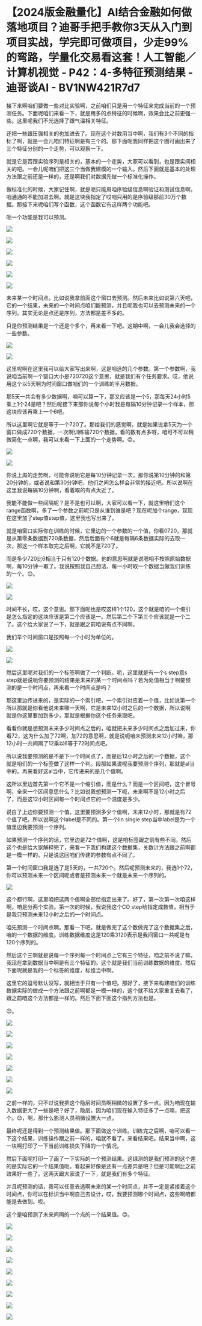 # 【2024版金融量化】AI结合金融如何做落地项目？迪哥手把手教你3天从入门到项目实战，学完即可做项目，少走99%的弯路，学量化交易看这套！人工智能／计算机视觉 - P42：4-多特征预测结果 - 迪哥谈AI - BV1NW421R7d7

接下来啊咱们要做一些对比实验啊，之前咱们只是用一个特征来完成当前的一个预测任务。下面呢咱们来看一下，就是用多的点特征的时候啊，效果会比之前更强一些。这里呢我们不光选择了跟气温相关特征。

还把一些跟压强相关的也加进去了。现在这个对数用当中啊，我们有3个不同的指标了啊，就是一会儿咱们特征啊是有三个的。那下面呢我同样把这个图可画出来了三个特征分别的一个走势，可以观察一下。

就是它是否跟实验序列是相关的，基本的一个走势，大家可以看到，也是跟实间相关的吧。一会儿呢咱们把这三个当做我建模的一个输入。然后下面就是基本的处理方法跟之前还是一样的，还是啊我们对数据先做一个标准化操作。

做标准化的时候，大家记住啊，就是呃只能用咱序验级信息啊验证和测试信息啊，咱通通的不能加进去啊。就是这块我指定了哎咱只用的是序验级那前30万个数据。那接下来呢咱们写个函数，这个函数它有这样两个功能吧。

呃一个功能是我可以预测。

![](img/df636a24bb6c368f139382a5bc34a293_1.png)

![](img/df636a24bb6c368f139382a5bc34a293_2.png)

![](img/df636a24bb6c368f139382a5bc34a293_3.png)

![](img/df636a24bb6c368f139382a5bc34a293_4.png)

![](img/df636a24bb6c368f139382a5bc34a293_5.png)

![](img/df636a24bb6c368f139382a5bc34a293_6.png)

未来某一个时间点。比如说我拿前面这个窗口去预测。然后未来比如说第六天吧，它的一个结果，未来的一个时间点咱们能预测，并且呢我也可以去预测未来的一个序列。其实无论是点还是序列，方法都是差不多的。

只是你预测结果是一个还是个多个，再来看一下吧。这期中啊，一会儿我会选择的一些参数。

![](img/df636a24bb6c368f139382a5bc34a293_8.png)

![](img/df636a24bb6c368f139382a5bc34a293_9.png)

这里呢啊在这里我可以给大家写出来啊，这是咱选的几个参数。第一个参数啊，我说咱当前啊一个窗口大小是720720这个意思，就是我们有个任务要求。哎，他说用这个以5天啊为时间窗口做咱们的一个训练的半月数据。

那5天一共会有多少数据啊，咱可以算一下，那又应该是一个5，那每天24小时5乘上1个24是吧？然后呢接下来那你说每个小时我是每隔10分钟记录一个样本，那这块应该再乘上一个6吧。

所以这里啊它就是等于一个720了。那给我们的感觉啊，就是如果说拿5天为一个窗口做成720个数据，一次啊训练输720个数据，看的数有点多呀，咱可不可以稍微简化一点啊，我可以来看一下上面的一个走势啊。😊。



![](img/df636a24bb6c368f139382a5bc34a293_11.png)

![](img/df636a24bb6c368f139382a5bc34a293_12.png)

你说上周的走势啊，可能你说呃它是每10分钟记录一次，那你说第10分钟的和第20分钟的，或者说和第30分钟吧，他们之间怎么样会非常的接近吧。所以说啊在这里我说每隔10分钟啊，看着取的有点太近了。

我能不能做一些间隔呢？是不是也可以啊，大家可以看一下，就这里咱们这个range函数啊，多了一个参数之前呢只是从谁到谁是吧？现在呢加个range，现现在这里加了step值step值，这里我也写出来了。

就是咱窗口实际你在训练的时候，它里边的一个参数的一个值，你看0720，那就是从第零条数据到720条数据，然后后面有个6就是每隔6条数据实际的去取一次，那这一个样本取完之后啊，它就不是720了。

而是多少720比6相当于只有120个数据。他的意思啊就是说嗯咱不按照原始数据啊，每10分钟一取了。我说按照我自己想法，每一小时取一个数据当做我们训练的一个。😊。



![](img/df636a24bb6c368f139382a5bc34a293_14.png)

![](img/df636a24bb6c368f139382a5bc34a293_15.png)

时间不长，哎，这个意思。那下面呢也是哎这样1个120，这个就是咱的一个缩引是怎么指定的这块应该是第二个应该是一。然后第二个下第三个应该就是一个二了。这个给大家说了一下，就是跟之前咱说有点不同啊。

我们举个时间窗口是按照每一个小时为单位的。

![](img/df636a24bb6c368f139382a5bc34a293_17.png)

![](img/df636a24bb6c368f139382a5bc34a293_18.png)

然后这里呢对我们的一个标签啊做了一个判断。呃，这里就是有一个s step意s step就是说呃你要预测的结果是未来的某一个时间点吗？若为处值相当于啊要预测的是一个时间点，再来看一个时间点是吗？

那这里边传进来的，是实际的一个索引吧，一个索引对应着一个值，比如说第一个所以那就是你看他说未来哪一天啊，它是未来12小时之后的一个数据，所以说啊就是你这里要加到多少，那就是根据你这个任务来取吧。

看看你就是想预测未来多少时间点之后的，咱就把未来多少时间点之后加过来，你看72，这为什么加了72啊，加72的意思啊，就是说呃咱未预测未来12小时嘛，那12小时一共间隔了12乘以6等于72时间点吧。

所以说我要预测的是不是下一个时间点了，而是后12小时之后的一个数据，这个就是咱们的一个标签做了这样一个判。段那如果说呢我要预测个序列，那就是al当中的。再来看好这al当中，它传进来的是几个值啊。

这所以里边首先第一个它不是一个缩引值，而是什么？而是一个区间吧，这个冒号啊，全来一个区间意思什么？比如说我想预测一下呃，未来啊不是12小时之后了，而是这12小时区间每一个时间点它的一个温度是多少。

说白了上边你要预测一个值，这里要预测多少个值啊，未来12小时，那就是有72个值了吧。所以说啊这个label是不同的。第一个lin single step当中label是为一个值里边我要预测一个序列。

如果预测一个序列的话，它里边是72个值啊，这是咱标签跟之前有些不同。然后这个也是给大家解释完了，来看一下我们构建这个数据集，关数计方法跟之前啊都是一模一样的。只是说这回咱们传建的参数有点不同了。

第一个时间窗口我是选了是5天的，一共720个。然后呢预测未来的，我选1个72，你可以预测未来一个区间呢或者是预测未来一个就是未来一个序列的。



![](img/df636a24bb6c368f139382a5bc34a293_20.png)

这个都行啊，这里咱把这两个值啊全部给指定出来了。好了，第一次第一次咱这样啊，咱是分两个实验。第一次的时候，我说我这个CO step给指定成数值，相当于是我只预测未来12小时之后的一个时间点。

咱先预测一个时间点啊。那看一下吧，就是做完了这个数做完了这个数据集之后，咱的一个数据的维度。训练数据维度这是120乘3120表示是我间窗口一共呢是有120个序列的。

然后这个三啊就是说每一个序列每一个时间点上它有三个特征，咱之前不说了嘛，我现在拿到数据当中啊是有三个特征的。这个就是我们当前训练数据的维度。然后下面呢就是我的一个标签的维度，标维当中啊。

这里它的逗号默认没写，就相当于只有一个值吧。那好了，接下来构建咱们的训练数据实际的做成一个方法跟之前啊都是一模一样的，这个就不给大家重复去看了，跟之前咱这个方法都是一样的。然后下面下面这个指列方法也是。

😊。

![](img/df636a24bb6c368f139382a5bc34a293_22.png)

![](img/df636a24bb6c368f139382a5bc34a293_23.png)

![](img/df636a24bb6c368f139382a5bc34a293_24.png)

![](img/df636a24bb6c368f139382a5bc34a293_25.png)

![](img/df636a24bb6c368f139382a5bc34a293_26.png)

![](img/df636a24bb6c368f139382a5bc34a293_27.png)

![](img/df636a24bb6c368f139382a5bc34a293_28.png)

之前一样的，只不过说我把这个隐层时间员啊稍微的设置了多一点。因为咱现在输入数据更大了一些是吧？好了，隐层，因为咱们现在输入特征多了一点嘛，把这个。😊，啊，那什么影测人员稍微设置大一点。

最终呢还是得到一个预测结果值。那下面做这个训练。训练完之后啊，咱可以看一下这个结果，训练操作跟之前一样的，咱就不看了。来看结果吧。结果当中啊，这一块啊打印了一下当前训练损失下降的一个情况。

然后下面呢打印一了画了一下实际的一个预测结果。这绿测的是我们预测的这个差的是实际它的一个结果值呃，看起来好像是还有一点差异是吧？但是可能啊比之前效果好一些了。这两天跟大家说了一下，就是我们有多个特征。

并且呢预测的话，我可以任意去选啊未来的某一个时间点，并不一定是紧接着这个时间点，你可以在标识当中啊自己去设计，哎，我要预测哪个时间点，这些啊咱都能是去做到。哎。

这个是咱预测了未来间隔的一个点的一个结果值。😊。

![](img/df636a24bb6c368f139382a5bc34a293_30.png)

![](img/df636a24bb6c368f139382a5bc34a293_31.png)

![](img/df636a24bb6c368f139382a5bc34a293_32.png)

![](img/df636a24bb6c368f139382a5bc34a293_33.png)

![](img/df636a24bb6c368f139382a5bc34a293_34.png)

![](img/df636a24bb6c368f139382a5bc34a293_35.png)

![](img/df636a24bb6c368f139382a5bc34a293_36.png)

![](img/df636a24bb6c368f139382a5bc34a293_37.png)

![](img/df636a24bb6c368f139382a5bc34a293_38.png)